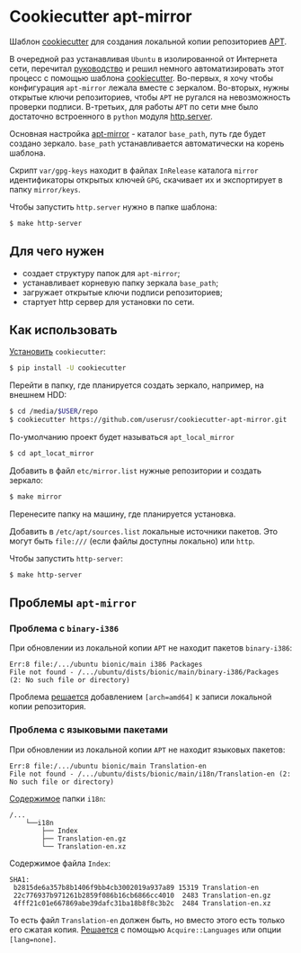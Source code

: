 # Cookiecutter apt-mirror

Шаблон [cookiecutter][audreyr_cookiecutter] для создания локальной копии
репозиториев [APT][wiki_apt].

В очередной раз устанавливая `Ubuntu` в изолированной от Интернета сети,
перечитал [руководство][create_local_repo] и решил немного автоматизировать этот
процесс с помощью шаблона [cookiecutter][audreyr_cookiecutter]. Во-первых, я
хочу чтобы конфигурация `apt-mirror` лежала вместе с зеркалом. Во-вторых, нужны
открытые ключи репозиториев, чтобы `APT`  не ругался на невозможность проверки
подписи. В-третьих, для работы `APT` по сети мне было достаточно встроенного в
`python` модуля [http.server][python_http_server].

Основная настройка [apt-mirror][github_apt_mirror] - каталог `base_path`, путь
где будет создано зеркало. `base_path` устанавливается автоматически на корень
шаблона.

Скрипт `var/gpg-keys` находит в файлах `InRelease` каталога `mirror`
идентификаторы открытых ключей `GPG`, скачивает их и экспортирует в папку
`mirror/keys`.

Чтобы запустить `http.server` нужно в папке шаблона:

```bash
$ make http-server
```
## Для чего нужен

- создает структуру папок для `apt-mirror`;
- устанавливает корневую папку зеркала `base_path`;
- загружает открытые ключи подписи репозиториев;
- стартует http сервер для установки по сети.

## Как использовать

[Установить][cookiecutter_install_page] `cookiecutter`:

``` bash
$ pip install -U cookiecutter
```

Перейти в папку, где планируется создать зеркало, например, на внешнем HDD:

``` bash
$ cd /media/$USER/repo
$ cookiecutter https://github.com/userusr/cookiecutter-apt-mirror.git
```

По-умолчанию проект будет называться `apt_local_mirror`

``` bash
$ cd apt_locat_mirror
```

Добавить в файл `etc/mirror.list` нужные репозитории и создать зеркало:

``` bash
$ make mirror
```

Перенесите папку на машину, где планируется установка.

Добавить в `/etc/apt/sources.list` локальные источники пакетов. Это могут быть
`file:///` (если файлы доступны локально) или `http`.

Чтобы запустить `http-server`:

``` bash
$ make http-server
```

## Проблемы `apt-mirror`

### Проблема с `binary-i386`

При обновлении из локальной копии `APT` не находит пакетов `binary-i386`:

```
Err:8 file:/.../ubuntu bionic/main i386 Packages
File not found - /.../ubuntu/dists/bionic/main/binary-i386/Packages (2: No such file or directory)
```

Проблема [решается][failed_to_fetch_file_binary_i386] добавлением `[arch=amd64]`
к записи локальной копии репозитория.

### Проблема с языковыми пакетами

При обновлении из локальной копии `APT` не находит языковых пакетов:

```
Err:8 file:/.../ubuntu bionic/main Translation-en
File not found - /.../ubuntu/dists/bionic/main/i18n/Translation-en (2: No such file or directory)
```

[Содержимое][remmina_next_ppa_i18n] папки `i18n`:

```
/...
    └──i18n
        ├── Index
        ├── Translation-en.gz
        └── Translation-en.xz
```

Содержимое файла `Index`:

```
SHA1:
 b2815de6a357b8b1406f9bb4cb3002019a937a89 15319 Translation-en
 22c776937b971261b2859f086b16cb6866cc4010  2483 Translation-en.gz
 4fff21c01e667869abe39dafc31ba18b8f8c3b2c  2484 Translation-en.xz
```

То есть файл `Translation-en` должен быть, но вместо этого есть только его
сжатая копия. [Решается][speed_up_apt] с помощью `Acquire::Languages` или опции
`[lang=none]`.


[audreyr_cookiecutter]: https://github.com/audreyr/cookiecutter
[create_local_repo]: https://wiki.debian.org/ru/CreateLocalRepo
[failed_to_fetch_file_binary_i386]: https://askubuntu.com/questions/394653/ubuntu_64_bit_failed_to_fetch_file_binary_i386_packages_error_while_updat 
[speed_up_apt]: https://askubuntu.com/questions/217502/speed_up_apt_get_update_by_removing_known_ignored_translation_en
[remmina_next_ppa_i18n]: http://ppa.launchpad.net/remmina-ppa-team/remmina-next/ubuntu/dists/bionic/main/i18n/
[github_apt_mirror]: https://github.com/apt-mirror/apt-mirror
[wiki_apt]: https://en.wikipedia.org/wiki/APT_(Package_Manager)
[cookiecutter_install_page]: http://cookiecutter.readthedocs.org/en/latest/installation.html
[python_http_server]: https://docs.python.org/3.6/library/http.server.html
